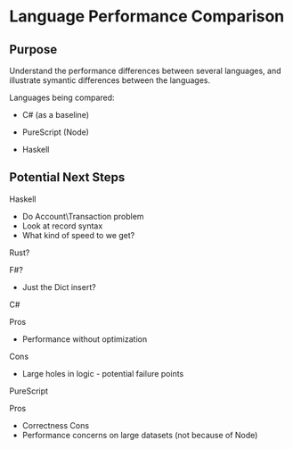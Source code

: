 # Language Performance Comparison

## Purpose

Understand the performance differences between several languages, and illustrate symantic differences between the languages.

Languages being compared:

* C# (as a baseline)

* PureScript (Node)

* Haskell


## Potential Next Steps

Haskell
 - Do Account\Transaction problem
 - Look at record syntax
 - What kind of speed to we get?

Rust?

F#?
 - Just the Dict insert?






C#

Pros
* Performance without optimization

Cons
* Large holes in logic - potential failure points


PureScript 

Pros
* Correctness
Cons
* Performance concerns on large datasets (not because of Node)






